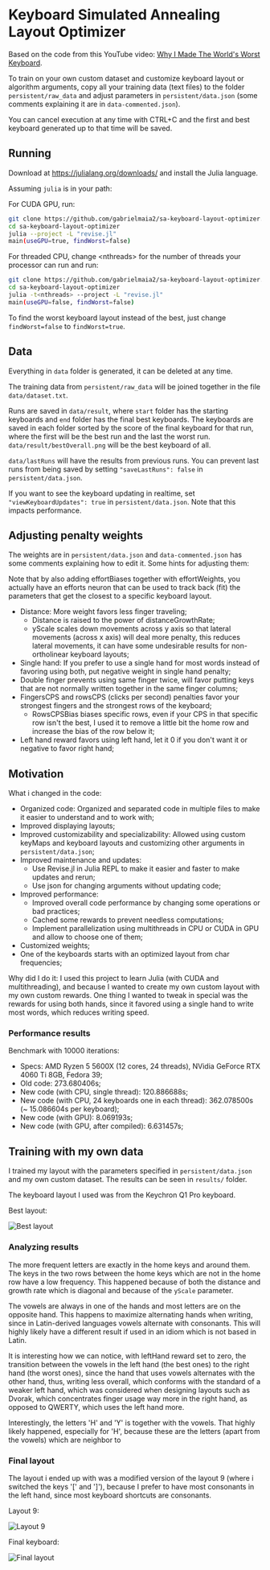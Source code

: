 # Keyboard Simulated Annealing Layout Optimizer

Based on the code from this YouTube video: [Why I Made The World's Worst Keyboard](https://youtu.be/188fipF-i5I).

To train on your own custom dataset and customize keyboard layout or algorithm arguments,
copy all your training data (text files) to the folder `persistent/raw_data` and
adjust parameters in `persistent/data.json` (some comments explaining it are in `data-commented.json`).

You can cancel execution at any time with CTRL+C and the first and best keyboard generated up to that time will be saved.

## Running

Download at <https://julialang.org/downloads/> and install the Julia language.

Assuming `julia` is in your path:

For CUDA GPU, run:

```bash
git clone https://github.com/gabrielmaia2/sa-keyboard-layout-optimizer.git
cd sa-keyboard-layout-optimizer
julia --project -L "revise.jl"
main(useGPU=true, findWorst=false)
```

For threaded CPU, change \<nthreads\> for the number of threads your processor can run and run:

```bash
git clone https://github.com/gabrielmaia2/sa-keyboard-layout-optimizer.git
cd sa-keyboard-layout-optimizer
julia -t<nthreads> --project -L "revise.jl"
main(useGPU=false, findWorst=false)
```

To find the worst keyboard layout instead of the best, just change `findWorst=false` to `findWorst=true`.

## Data

Everything in `data` folder is generated, it can be deleted at any time.

The training data from `persistent/raw_data` will be joined together in the file `data/dataset.txt`.

Runs are saved in `data/result`, where `start` folder has the starting keyboards and `end` folder has the final best keyboards.
The keyboards are saved in each folder sorted by the score of the final keyboard for that run, where the first will be the best run and the last the worst run.
`data/result/bestOverall.png` will be the best keyboard of all.

`data/lastRuns` will have the results from previous runs. You can prevent last runs from being saved by setting `"saveLastRuns": false` in `persistent/data.json`.

If you want to see the keyboard updating in realtime, set `"viewKeyboardUpdates": true` in `persistent/data.json`. Note that this impacts performance.

## Adjusting penalty weights

The weights are in `persistent/data.json` and `data-commented.json` has some comments explaining how to edit it. Some hints for adjusting them:

Note that by also adding effortBiases together with effortWeights, you actually have an efforts neuron that can be used to track back (fit) the parameters that get the closest to a specific keyboard layout.

- Distance: More weight favors less finger traveling;
  - Distance is raised to the power of distanceGrowthRate;
  - yScale scales down movements across y axis so that lateral movements (across x axis) will deal more penalty, this reduces lateral movements, it can have some undesirable results for non-ortholinear keyboard layouts;
- Single hand: If you prefer to use a single hand for most words instead of favoring using both, put negative weight in single hand penalty;
- Double finger prevents using same finger twice, will favor putting keys that are not normally written together in the same finger columns;
- FingersCPS and rowsCPS (clicks per second) penalties favor your strongest fingers and the strongest rows of the keyboard;
  - RowsCPSBias biases specific rows, even if your CPS in that specific row isn't the best, I used it to remove a little bit the home row and increase the bias of the row below it;
- Left hand reward favors using left hand, let it 0 if you don't want it or negative to favor right hand;

## Motivation

What i changed in the code:

- Organized code: Organized and separated code in multiple files to make it easier to understand and to work with;
- Improved displaying layouts;
- Improved customizability and specializability: Allowed using custom keyMaps and keyboard layouts and customizing other arguments in `persistent/data.json`;
- Improved maintenance and updates:
  - Use Revise.jl in Julia REPL to make it easier and faster to make updates and rerun;
  - Use json for changing arguments without updating code;
- Improved performance:
  - Improved overall code performance by changing some operations or bad practices;
  - Cached some rewards to prevent needless computations;
  - Implement parallelization using multithreads in CPU or CUDA in GPU and allow to choose one of them;
- Customized weights;
- One of the keyboards starts with an optimized layout from char frequencies;

Why did I do it: I used this project to learn Julia (with CUDA and multithreading), and because I wanted to create my own custom layout with my own custom rewards.
One thing I wanted to tweak in special was the rewards for using both hands, since it favored using a single hand to write most words, which reduces writing speed.

### Performance results

Benchmark with 10000 iterations:

- Specs: AMD Ryzen 5 5600X (12 cores, 24 threads), NVidia GeForce RTX 4060 Ti 8GB, Fedora 39;
- Old code: 273.680406s;
- New code (with CPU, single thread): 120.886688s;
- New code (with CPU, 24 keyboards one in each thread): 362.078500s (~ 15.086604s per keyboard);
- New code (with GPU): 8.069193s;
- New code (with GPU, after compiled): 6.631457s;

## Training with my own data

I trained my layout with the parameters specified in `persistent/data.json` and my own custom dataset.
The results can be seen in `results/` folder.

The keyboard layout I used was from the Keychron Q1 Pro keyboard.

Best layout:

![Best layout](results/1.png)

### Analyzing results

The more frequent letters are exactly in the home keys and around them.
The keys in the two rows between the home keys which are not in the home row have a low frequency.
This happened because of both the distance and growth rate which is diagonal and because of the `yScale` parameter.

The vowels are always in one of the hands and most letters are on the opposite hand.
This happens to maximize alternating hands when writing, since in Latin-derived languages
vowels alternate with consonants. This will highly likely have a different result if used in an idiom
which is not based in Latin.

It is interesting how we can notice, with leftHand reward set to zero,
the transition between the vowels in the left hand (the best ones) to the right hand (the worst ones),
since the hand that uses vowels alternates with the other hand, thus, writing less overall,
which conforms with the standard of a weaker left hand, which was considered when designing layouts such as Dvorak,
which concentrates finger usage way more in the right hand, as opposed to QWERTY, which uses the left hand more.

Interestingly, the letters 'H' and 'Y' is together with the vowels.
That highly likely happened, especially for 'H',
because these are the letters (apart from the vowels) which are neighbor to

### Final layout

The layout i ended up with was a modified version of the layout 9 (where i switched the keys '[' and '\]'),
because I prefer to have most consonants in the left hand,
since most keyboard shortcuts are consonants.

Layout 9:

![Layout 9](results/9.png)

Final keyboard:

![Final layout](results/final.jpg)
